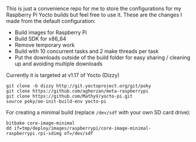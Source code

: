 This is just a convenience repo for me to store the configurations for my Raspberry Pi Yocto builds but feel free to use it. These are the changes I made from the default configuration:

* Build images for Raspberry Pi
* Build SDK for x86_64
* Remove temporary work
* Build with 10 concurrent tasks and 2 make threads per task
* Put the downloads outside of the build folder for easy sharing / cleaning up and avoiding multiple downloads

Currently it is targeted at v1.17 of Yocto (Dizzy)

```
git clone -b dizzy http://git.yoctoproject.org/git/poky
git clone https://github.com/agherzan/meta-raspberrypi
git clone https://github.com/MathyV/yocto-pi.git
source poky/oe-init-build-env yocto-pi
```
For creating a minimal build (replace `/dev/sdf` with your own SD card drive):
```
bitbake core-image-minimal
dd if=tmp/deploy/images/raspberrypi/core-image-minimal-raspberrypi.rpi-sdimg of=/dev/sdf
```

